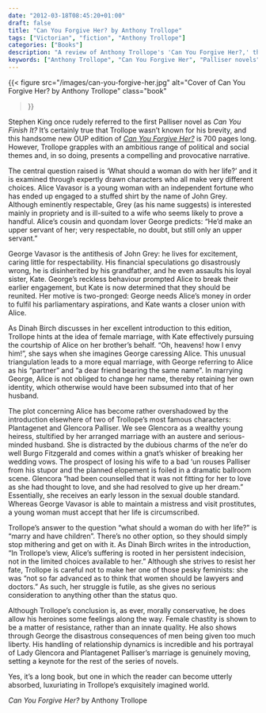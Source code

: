 ```yaml
---
date: "2012-03-18T08:45:20+01:00"
draft: false
title: "Can You Forgive Her? by Anthony Trollope"
tags: ["Victorian", "fiction", "Anthony Trollope"]
categories: ["Books"]
description: "A review of Anthony Trollope's 'Can You Forgive Her?,' the first Palliser novel exploring what women should do with their lives through Alice Vavasor's choice between respectable John Grey and exciting George Vavasor. Discover Trollope's compelling examination of Victorian marriage and female independence."
keywords: ["Anthony Trollope", "Can You Forgive Her", "Palliser novels", "Alice Vavasor", "Plantagenet Palliser", "Lady Glencora", "Victorian marriage", "Victorian fiction", "political novel"]
---
```


{{< figure
  src="/images/can-you-forgive-her.jpg"
  alt="Cover of Can You Forgive Her? by Anthony Trollope"
  class="book"
>}}

Stephen King once rudely referred to the first Palliser novel as _Can You Finish It?_ It’s certainly true that Trollope wasn’t known for his brevity, and this handsome new OUP edition of [_Can You Forgive Her?_](https://oxfordworldsclassics.com/display/10.1093/owc/9780199578177.001.0001/isbn-9780199578177) is 700 pages long. However, Trollope grapples with an ambitious range of political and social themes and, in so doing, presents a compelling and provocative narrative.

The central question raised is ‘What should a woman do with her life?’ and it is examined through expertly drawn characters who all make very different choices. Alice Vavasor is a young woman with an independent fortune who has ended up engaged to a stuffed shirt by the name of John Grey. Although eminently respectable, Grey (as his name suggests) is interested mainly in propriety and is ill-suited to a wife who seems likely to prove a handful. Alice’s cousin and quondam lover George predicts: “He’d make an upper servant of her; very respectable, no doubt, but still only an upper servant.”

George Vavasor is the antithesis of John Grey: he lives for excitement, caring little for respectability. His financial speculations go disastrously wrong, he is disinherited by his grandfather, and he even assaults his loyal sister, Kate. George’s reckless behaviour prompted Alice to break their earlier engagement, but Kate is now determined that they should be reunited. Her motive is two-pronged: George needs Alice’s money in order to fulfil his parliamentary aspirations, and Kate wants a closer union with Alice.

As Dinah Birch discusses in her excellent introduction to this edition, Trollope hints at the idea of female marriage, with Kate effectively pursuing the courtship of Alice on her brother’s behalf. “Oh, heavens! how I envy him!”, she says when she imagines George caressing Alice. This unusual triangulation leads to a more equal marriage, with George referring to Alice as his “partner” and “a dear friend bearing the same name”. In marrying George, Alice is not obliged to change her name, thereby retaining her own identity, which otherwise would have been subsumed into that of her husband.

The plot concerning Alice has become rather overshadowed by the introduction elsewhere of two of Trollope’s most famous characters: Plantagenet and Glencora Palliser. We see Glencora as a wealthy young heiress, stultified by her arranged marriage with an austere and serious-minded husband. She is distracted by the dubious charms of the ne’er do well Burgo Fitzgerald and comes within a gnat’s whisker of breaking her wedding vows. The prospect of losing his wife to a bad ‘un rouses Palliser from his stupor and the planned elopement is foiled in a dramatic ballroom scene. Glencora “had been counselled that it was not fitting for her to love as she had thought to love, and she had resolved to give up her dream.” Essentially, she receives an early lesson in the sexual double standard. Whereas George Vavasor is able to maintain a mistress and visit prostitutes, a young woman must accept that her life is circumscribed.

Trollope’s answer to the question “what should a woman do with her life?” is “marry and have children”. There’s no other option, so they should simply stop mithering and get on with it. As Dinah Birch writes in the introduction, “In Trollope’s view, Alice’s suffering is rooted in her persistent indecision, not in the limited choices available to her.” Although she strives to resist her fate, Trollope is careful not to make her one of those pesky feminists: she was “not so far advanced as to think that women should be lawyers and doctors.” As such, her struggle is futile, as she gives no serious consideration to anything other than the status quo.

Although Trollope’s conclusion is, as ever, morally conservative, he does allow his heroines some feelings along the way. Female chastity is shown to be a matter of resistance, rather than an innate quality. He also shows through George the disastrous consequences of men being given too much liberty. His handling of relationship dynamics is incredible and his portrayal of Lady Glencora and Plantagenet Palliser’s marriage is genuinely moving, setting a keynote for the rest of the series of novels.

Yes, it’s a long book, but one in which the reader can become utterly absorbed, luxuriating in Trollope’s exquisitely imagined world.

_Can You Forgive Her?_ by Anthony Trollope